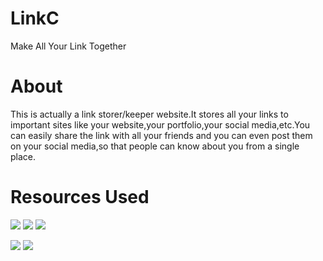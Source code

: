 # LinkC
Make All Your Link Together

# About
This is actually a link storer/keeper website.It stores all your links to important sites like your website,your portfolio,your social media,etc.You can easily share the link with all your friends and you can even post them on your social media,so that people can know about you from a single place.

# Resources Used
![](https://img.shields.io/badge/Heroku-blueviolet.svg?style=for-the-badge&logo=heroku)
![](https://img.shields.io/badge/Firebase-yellow.svg?style=for-the-badge&logo=firebase)
![](https://img.shields.io/badge/Node.js-12.10.0-green.svg?style=for-the-badge&logo=node.js)



[![](https://img.shields.io/badge/Website-darkcyan.svg?style=for-the-badge)](linkc.madhaba.me) 
[![](https://img.shields.io/badge/chaton-Gitter-darkcyan.svg?style=for-the-badge&logo=gitter)](https://gitter.im/link-aggregator/community)

